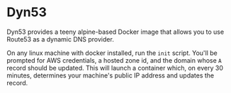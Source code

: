 Dyn53
=====

Dyn53 provides a teeny alpine-based Docker image that allows you to use Route53 as a dynamic DNS provider.

On any linux machine with docker installed, run the `init` script. You'll be prompted for AWS credentials, a hosted zone id, and the domain whose `A` record should be updated. This will launch a container which, on every 30 minutes, determines your machine's public IP address and updates the record.

